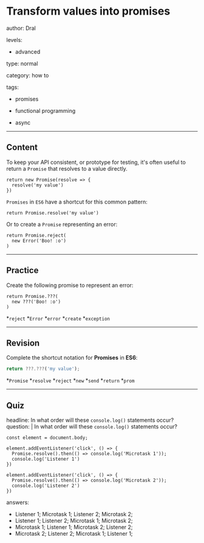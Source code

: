 # Transform values into promises
author: Dral

levels:

  - advanced

type: normal

category: how to

tags:

  - promises

  - functional programming

  - async

---
## Content

To keep your API consistent, or prototype for testing, it's often useful to return a `Promise` that resolves to a value directly.

```
return new Promise(resolve => {
  resolve('my value')
})
```

`Promises` in `ES6` have a shortcut for this common pattern:

```
return Promise.resolve('my value')
```

Or to create a `Promise` representing an error:

```
return Promise.reject(
  new Error('Boo! :o')
)
```

---
## Practice

Create the following promise to represent an error:

```
return Promise.???( 
  new ???('Boo! :o') 
) 
```
*`reject` 
*`Error` 
*`error` 
*`create` 
*`exception`

---
## Revision

Complete the shortcut notation for **Promises** in **ES6**:
```javascript
return ???.???('my value');
```

*`Promise`
*`resolve`
*`reject`
*`new`
*`send`
*`return`
*`prom`

---
## Quiz

headline: In what order will these `console.log()` statements occur?
question: |
  In what order will these `console.log()` statements occur?
  ```
  const element = document.body;

  element.addEventListener('click', () => {
    Promise.resolve().then(() => console.log('Microtask 1'));
    console.log('Listener 1')
  })

  element.addEventListener('click', () => {
    Promise.resolve().then(() => console.log('Microtask 2'));
    console.log('Listener 2')
  })
  ```

answers:
  - Listener 1; Microtask 1; Listener 2; Microtask 2;
  - Listener 1; Listener 2; Microtask 1; Microtask 2;
  - Microtask 1; Listener 1; Microtask 2; Listener 2;
  - Microtask 2; Listener 2; Microtask 1; Listener 1;
